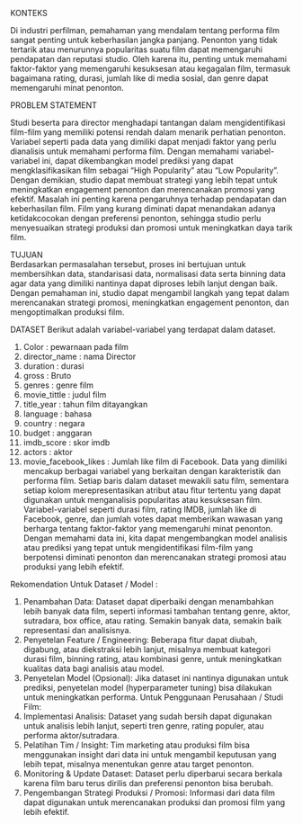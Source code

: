 KONTEKS 

Di industri perfilman, pemahaman yang mendalam tentang performa film sangat penting untuk keberhasilan jangka panjang. Penonton yang tidak tertarik atau menurunnya popularitas suatu film dapat memengaruhi pendapatan dan reputasi studio. Oleh karena itu, penting untuk memahami faktor-faktor yang memengaruhi kesuksesan atau kegagalan film, termasuk bagaimana rating, durasi, jumlah like di media sosial, dan genre dapat memengaruhi minat penonton.  

PROBLEM STATEMENT 

Studi beserta para director menghadapi tantangan dalam mengidentifikasi film-film yang memiliki potensi rendah dalam menarik perhatian penonton. Variabel seperti pada data yang dimiliki dapat menjadi faktor yang perlu dianalisis untuk memahami performa film.  Dengan memahami variabel-variabel ini, dapat dikembangkan model prediksi yang dapat mengklasifikasikan film sebagai “High Popularity” atau “Low Popularity”. Dengan demikian, studio dapat membuat strategi yang lebih tepat untuk meningkatkan engagement penonton dan merencanakan promosi yang efektif.  Masalah ini penting karena pengaruhnya terhadap pendapatan dan keberhasilan film. Film yang kurang diminati dapat menandakan adanya ketidakcocokan dengan preferensi penonton, sehingga studio perlu menyesuaikan strategi produksi dan promosi untuk meningkatkan daya tarik film. 

TUJUAN  
Berdasarkan permasalahan tersebut, proses ini bertujuan untuk membersihkan data, standarisasi data, normalisasi data serta binning data agar data yang dimiliki nantinya dapat diproses lebih lanjut dengan baik. Dengan pemahaman ini, studio dapat mengambil langkah yang tepat dalam merencanakan strategi promosi, meningkatkan engagement penonton, dan mengoptimalkan produksi film.

DATASET
Berikut adalah variabel-variabel yang terdapat dalam dataset.
1. Color : pewarnaan pada film
2. director_name : nama Director
3. duration : durasi
4. gross : Bruto
5. genres : genre film
6. movie_tittle : judul film
7. title_year : tahun film ditayangkan
8. language : bahasa
9. country : negara
10. budget : anggaran
11. imdb_score : skor imdb
12. actors : aktor
13. movie_facebook_likes : Jumlah like film di Facebook.
Data yang dimiliki mencakup berbagai variabel yang berkaitan dengan karakteristik dan performa film. Setiap baris dalam dataset mewakili satu film, sementara setiap kolom merepresentasikan atribut atau fitur tertentu yang dapat digunakan untuk menganalisis popularitas atau kesuksesan film. Variabel-variabel seperti durasi film, rating IMDB, jumlah like di Facebook, genre, dan jumlah votes dapat memberikan wawasan yang berharga tentang faktor-faktor yang memengaruhi minat penonton. Dengan memahami data ini, kita dapat mengembangkan model analisis atau prediksi yang tepat untuk mengidentifikasi film-film yang berpotensi diminati penonton dan merencanakan strategi promosi atau produksi yang lebih efektif.

Rekomendation
Untuk Dataset / Model :
1.	Penambahan Data: Dataset dapat diperbaiki dengan menambahkan lebih banyak data film, seperti informasi tambahan tentang genre, aktor, sutradara, box office, atau rating. Semakin banyak data, semakin baik representasi dan analisisnya.
2.	Penyetelan Feature / Engineering: Beberapa fitur dapat diubah, digabung, atau diekstraksi lebih lanjut, misalnya membuat kategori durasi film, binning rating, atau kombinasi genre, untuk meningkatkan kualitas data bagi analisis atau model.
3.	Penyetelan Model (Opsional): Jika dataset ini nantinya digunakan untuk prediksi, penyetelan model (hyperparameter tuning) bisa dilakukan untuk meningkatkan performa.
Untuk Penggunaan Perusahaan / Studi Film:
1.	Implementasi Analisis: Dataset yang sudah bersih dapat digunakan untuk analisis lebih lanjut, seperti tren genre, rating populer, atau performa aktor/sutradara.
2.	Pelatihan Tim / Insight: Tim marketing atau produksi film bisa menggunakan insight dari data ini untuk mengambil keputusan yang lebih tepat, misalnya menentukan genre atau target penonton.
3.	Monitoring & Update Dataset: Dataset perlu diperbarui secara berkala karena film baru terus dirilis dan preferensi penonton bisa berubah.
4.	Pengembangan Strategi Produksi / Promosi: Informasi dari data film dapat digunakan untuk merencanakan produksi dan promosi film yang lebih efektif.

